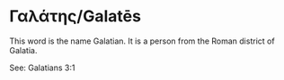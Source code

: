 # Γαλάτης/Galatēs
This word is the name Galatian. It is a person from the Roman district of Galatia.

See: Galatians 3:1
